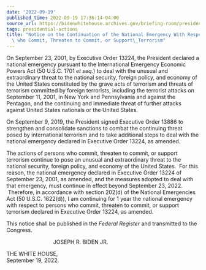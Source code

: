 ```yaml
---
date: '2022-09-19'
published_time: 2022-09-19 17:36:14-04:00
source_url: https://bidenwhitehouse.archives.gov/briefing-room/presidential-actions/2022/09/19/notice-on-the-continuation-of-the-national-emergency-with-respect-to-persons-who-commit-threaten-to-commit-or-support-terrorism/
tags: presidential-actions
title: "Notice on the Continuation of the National Emergency With Respect to Persons\
  \ who Commit, Threaten to Commit, or Support\_Terrorism"
---
```

 
On September 23, 2001, by Executive Order 13224, the President declared
a national emergency pursuant to the International Emergency Economic
Powers Act (50 U.S.C. 1701 *et seq*.) to deal with the unusual and
extraordinary threat to the national security, foreign policy, and
economy of the United States constituted by the grave acts of terrorism
and threats of terrorism committed by foreign terrorists, including the
terrorist attacks on September 11, 2001, in New York and Pennsylvania
and against the Pentagon, and the continuing and immediate threat of
further attacks against United States nationals or the United States.

On September 9, 2019, the President signed Executive Order 13886 to
strengthen and consolidate sanctions to combat the continuing threat
posed by international terrorism and to take additional steps to deal
with the national emergency declared in Executive Order 13224, as
amended.

The actions of persons who commit, threaten to commit, or support
terrorism continue to pose an unusual and extraordinary threat to the
national security, foreign policy, and economy of the United States.
 For this reason, the national emergency declared in Executive Order
13224 of September 23, 2001, as amended, and the measures adopted to
deal with that emergency, must continue in effect beyond September 23,
2022.  Therefore, in accordance with section 202(d) of the National
Emergencies Act (50 U.S.C. 1622(d)), I am continuing for 1 year the
national emergency with respect to persons who commit, threaten to
commit, or support terrorism declared in Executive Order 13224, as
amended.

This notice shall be published in the *Federal Register* and transmitted
to the Congress.

                               JOSEPH R. BIDEN JR.

THE WHITE HOUSE,  
September 19, 2022.
